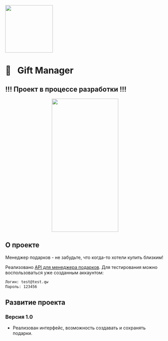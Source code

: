 [<img src="https://storage.googleapis.com/cms-storage-bucket/6a07d8a62f4308d2b854.svg"  width="150">](https://flutter.dev/) 
#  🎁&nbsp;&nbsp; Gift Manager

## !!! Проект в процессе разработки !!!

<p align="center">
  <img src="https://github.com/RNOVOSELOV/flutter_gift_manager/blob/main/resources/gift.gif" width="210" height="420" />
</p>

## О проекте

Meнеджер подарков - не забудьте, что когда-то хотели купить близким!

Реализовано [API для менеджера подарков](https://votruk.notion.site/Gifts-Manager-API-fd665c83749e4758b15b3df2de645b44).
Для тестирования можно воспользоваться уже созданным аккаунтом: 
```sh
Логин: test@test.qw
Пароль: 123456
``` 


## Развитие проекта

### Версия 1.0

- Реализован интерфейс, возможность создавать и сохранять подарки.

